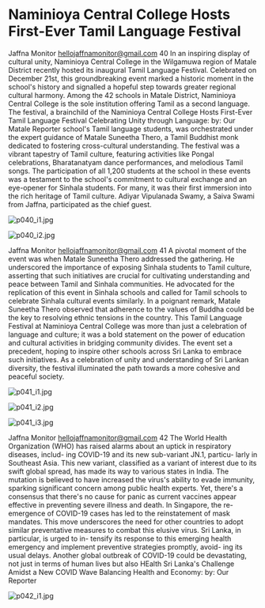 # Naminioya Central College Hosts First-Ever Tamil Language Festival

Jaffna Monitor
hellojaffnamonitor@gmail.com
40
In an inspiring display of cultural unity, Naminioya Central 
College in the Wilgamuwa region of Matale District 
recently hosted its inaugural Tamil Language Festival. 
Celebrated on December 21st, this groundbreaking event 
marked a historic moment in the school's history and 
signalled a hopeful step towards greater regional cultural 
harmony.
Among the 42 schools in Matale District, Naminioya 
Central College is the sole institution offering Tamil 
as a second language. The festival, a brainchild of the 
Naminioya Central College Hosts 
First-Ever Tamil Language Festival
Celebrating Unity through Language:
by: 
Our Matale Reporter
school's Tamil language students, was 
orchestrated under the expert guidance 
of Matale Suneetha Thero, a Tamil 
Buddhist monk dedicated to fostering 
cross-cultural understanding.
The festival was a vibrant tapestry of 
Tamil culture, featuring activities like 
Pongal celebrations, Bharatanatyam 
dance performances, and melodious 
Tamil songs. The participation of all 
1,200 students at the school in these 
events was a testament to the school's 
commitment to cultural exchange and 
an eye-opener for Sinhala students. For 
many, it was their first immersion into 
the rich heritage of Tamil culture.
Adiyar Vipulanada Swamy, a Saiva 
Swami from Jaffna, participated as the 
chief guest.

![p040_i1.jpg](images_out/017_naminioya_central_college_hosts_first_ever_tamil_l/p040_i1.jpg)

![p040_i2.jpg](images_out/017_naminioya_central_college_hosts_first_ever_tamil_l/p040_i2.jpg)

Jaffna Monitor
hellojaffnamonitor@gmail.com
41
A pivotal moment of the event was when Matale Suneetha 
Thero addressed the gathering. He underscored the 
importance of exposing Sinhala students to Tamil culture, 
asserting that such initiatives are crucial for cultivating 
understanding and peace between Tamil and Sinhala 
communities. He advocated for the replication of this 
event in Sinhala schools and called for Tamil schools to 
celebrate Sinhala cultural events similarly. In a poignant 
remark, Matale Suneetha Thero observed that adherence to 
the values of Buddha could be the key to resolving ethnic 
tensions in the country.
This Tamil Language Festival at Naminioya Central 
College was more than just a celebration of language and 
culture; it was a bold statement on the power of education 
and cultural activities in bridging community divides. The 
event set a precedent, hoping to inspire other schools across 
Sri Lanka to embrace such initiatives. As a celebration 
of unity and understanding of Sri Lankan diversity, the 
festival illuminated the path towards a more cohesive and 
peaceful society.

![p041_i1.jpg](images_out/017_naminioya_central_college_hosts_first_ever_tamil_l/p041_i1.jpg)

![p041_i2.jpg](images_out/017_naminioya_central_college_hosts_first_ever_tamil_l/p041_i2.jpg)

![p041_i3.jpg](images_out/017_naminioya_central_college_hosts_first_ever_tamil_l/p041_i3.jpg)

Jaffna Monitor
hellojaffnamonitor@gmail.com
42
The World Health Organization (WHO) has raised 
alarms about an uptick in respiratory diseases, includ-
ing COVID-19 and its new sub-variant JN.1, particu-
larly in Southeast Asia. This new variant, classified as 
a variant of interest due to its swift global spread, has 
made its way to various states in India. The mutation 
is believed to have increased the virus's ability to evade 
immunity, sparking significant concern among public 
health experts. Yet, there's a consensus that there's no 
cause for panic as current vaccines appear effective in 
preventing severe illness and death.
In Singapore, the re-emergence of COVID-19 cases 
has led to the reinstatement of mask mandates. This 
move underscores the need for other countries to 
adopt similar preventative measures to combat this 
elusive virus. Sri Lanka, in particular, is urged to in-
tensify its response to this emerging health emergency 
and implement preventive strategies promptly, avoid-
ing its usual delays.
Another global outbreak of COVID-19 could be 
devastating, not just in terms of human lives but also 
HEalth
Sri Lanka's Challenge Amidst a 
New COVID Wave
Balancing Health and Economy: 
by: 
Our Reporter

![p042_i1.jpg](images_out/017_naminioya_central_college_hosts_first_ever_tamil_l/p042_i1.jpg)

